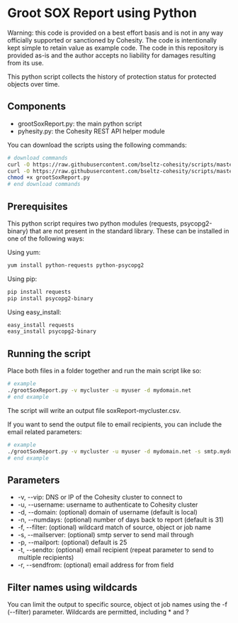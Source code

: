 # Groot SOX Report using Python

Warning: this code is provided on a best effort basis and is not in any way officially supported or sanctioned by Cohesity. The code is intentionally kept simple to retain value as example code. The code in this repository is provided as-is and the author accepts no liability for damages resulting from its use.

This python script collects the history of protection status for protected objects over time.

## Components

* grootSoxReport.py: the main python script
* pyhesity.py: the Cohesity REST API helper module

You can download the scripts using the following commands:

```bash
# download commands
curl -O https://raw.githubusercontent.com/bseltz-cohesity/scripts/master/reports/groot/python/grootSoxReport/grootSoxReport.py
curl -O https://raw.githubusercontent.com/bseltz-cohesity/scripts/master/python/pyhesity.py
chmod +x grootSoxReport.py
# end download commands
```

## Prerequisites

This python script requires two python modules (requests, psycopg2-binary) that are not present in the standard library. These can be installed in one of the following ways:

Using yum:

```bash
yum install python-requests python-psycopg2
```

Using pip:

```bash
pip install requests
pip install psycopg2-binary
```

Using easy_install:

```bash
easy_install requests
easy_install psycopg2-binary
```

## Running the script

Place both files in a folder together and run the main script like so:

```bash
# example
./grootSoxReport.py -v mycluster -u myuser -d mydomain.net
# end example
```

The script will write an output file soxReport-mycluster.csv.

If you want to send the output file to email recipients, you can include the email related parameters:

```bash
# example
./grootSoxReport.py -v mycluster -u myuser -d mydomain.net -s smtp.mydomain.net -r someone@mydomain.net -t customer@mydomain.net
# end example
```

## Parameters

* -v, --vip: DNS or IP of the Cohesity cluster to connect to
* -u, --username: username to authenticate to Cohesity cluster
* -d, --domain: (optional) domain of username (default is local)
* -n, --numdays: (optional) number of days back to report (default is 31)
* -f, --filter: (optional) wildcard match of source, object or job name
* -s, --mailserver: (optional) smtp server to send mail through
* -p, --mailport: (optional) default is 25
* -t, --sendto: (optional) email recipient (repeat parameter to send to multiple recipients)
* -r, --sendfrom: (optional) email address for from field

## Filter names using wildcards

You can limit the output to specific source, object ot job names using the -f (--filter) parameter. Wildcards are permitted, including * and ?
